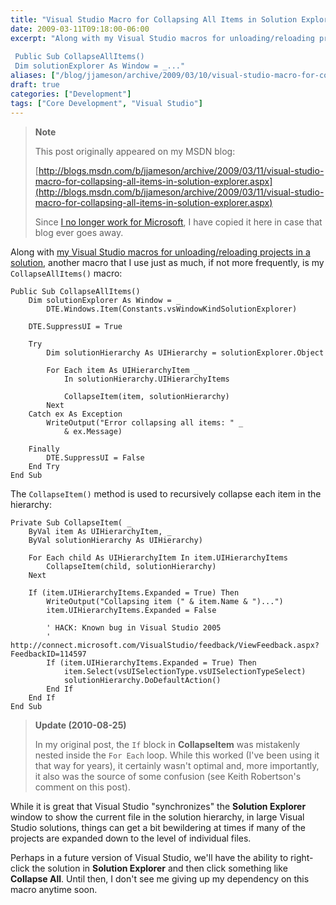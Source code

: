 ```yaml
---
title: "Visual Studio Macro for Collapsing All Items in Solution Explorer"
date: 2009-03-11T09:18:00-06:00
excerpt: "Along with my Visual Studio macros for unloading/reloading projects in a solution , another macro that I use just as much, if not more frequently, is my CollapseAllItems() macro: 
 
 Public Sub CollapseAllItems()
 Dim solutionExplorer As Window = _..."
aliases: ["/blog/jjameson/archive/2009/03/10/visual-studio-macro-for-collapsing-all-items-in-solution-explorer.aspx", "/blog/jjameson/archive/2009/03/11/visual-studio-macro-for-collapsing-all-items-in-solution-explorer.aspx"]
draft: true
categories: ["Development"]
tags: ["Core Development", "Visual Studio"]
---
```


> **Note**
>
> This post originally appeared on my MSDN blog:
>
> [http://blogs.msdn.com/b/jjameson/archive/2009/03/11/visual-studio-macro-for-collapsing-all-items-in-solution-explorer.aspx](http://blogs.msdn.com/b/jjameson/archive/2009/03/11/visual-studio-macro-for-collapsing-all-items-in-solution-explorer.aspx)
>
> Since
> [I no longer work for Microsoft](/blog/jjameson/2011/09/02/last-day-with-microsoft),
> I have copied it here in case that blog ever goes away.

Along with
[my Visual Studio macros for unloading/reloading projects in a solution](/blog/jjameson/2009/03/11/visual-studio-macros-for-unloading-reloading-projects),
another macro that I use just as much, if not more frequently, is my
`CollapseAllItems()` macro:

```
Public Sub CollapseAllItems()
    Dim solutionExplorer As Window = _
        DTE.Windows.Item(Constants.vsWindowKindSolutionExplorer)

    DTE.SuppressUI = True

    Try
        Dim solutionHierarchy As UIHierarchy = solutionExplorer.Object

        For Each item As UIHierarchyItem _
            In solutionHierarchy.UIHierarchyItems

            CollapseItem(item, solutionHierarchy)
        Next
    Catch ex As Exception
        WriteOutput("Error collapsing all items: " _
            & ex.Message)

    Finally
        DTE.SuppressUI = False
    End Try
End Sub
```

The `CollapseItem()` method is used to recursively collapse each item in the
hierarchy:

```
Private Sub CollapseItem( _
    ByVal item As UIHierarchyItem, _
    ByVal solutionHierarchy As UIHierarchy)

    For Each child As UIHierarchyItem In item.UIHierarchyItems
        CollapseItem(child, solutionHierarchy)
    Next

    If (item.UIHierarchyItems.Expanded = True) Then
        WriteOutput("Collapsing item (" & item.Name & ")...")
        item.UIHierarchyItems.Expanded = False

        ' HACK: Known bug in Visual Studio 2005
        ' http://connect.microsoft.com/VisualStudio/feedback/ViewFeedback.aspx?FeedbackID=114597
        If (item.UIHierarchyItems.Expanded = True) Then
            item.Select(vsUISelectionType.vsUISelectionTypeSelect)
            solutionHierarchy.DoDefaultAction()
        End If
    End If
End Sub
```

> **Update (2010-08-25)**
>
> In my original post, the `If` block in **CollapseItem** was mistakenly nested
> inside the `For Each` loop. While this worked (I've been using it that way for
> years), it certainly wasn't optimal and, more importantly, it also was the
> source of some confusion (see Keith Robertson's comment on this post).

While it is great that Visual Studio "synchronizes" the **Solution Explorer**
window to show the current file in the solution hierarchy, in large Visual
Studio solutions, things can get a bit bewildering at times if many of the
projects are expanded down to the level of individual files.

Perhaps in a future version of Visual Studio, we'll have the ability to
right-click the solution in **Solution Explorer** and then click something like
**Collapse All**. Until then, I don't see me giving up my dependency on this
macro anytime soon.

